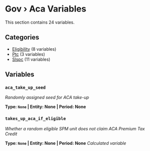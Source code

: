 # Gov › Aca Variables

This section contains 24 variables.

## Categories

- [Eligibility](eligibility/index.md) (8 variables)
- [Ptc](ptc/index.md) (3 variables)
- [Slspc](slspc/index.md) (11 variables)

## Variables

### `aca_take_up_seed`
*Randomly assigned seed for ACA take-up*

**Type: `None` | Entity: None | Period: None**

### `takes_up_aca_if_eligible`
*Whether a random eligible SPM unit does not claim ACA Premium Tax Credit*

**Type: `None` | Entity: None | Period: None**
*Calculated variable*
